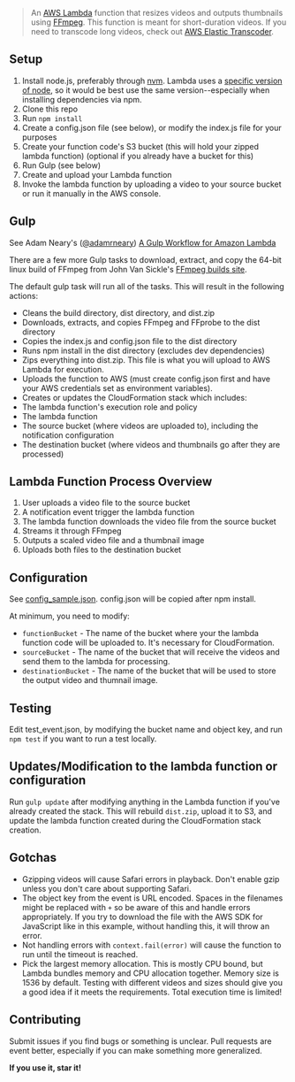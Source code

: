 > An [AWS Lambda](http://aws.amazon.com/lambda/) function that resizes videos and outputs thumbnails using [FFmpeg](https://www.ffmpeg.org/). This function is meant for short-duration videos. If you need to transcode long videos, check out [AWS Elastic Transcoder](http://aws.amazon.com/elastictranscoder/).

## Setup
1. Install node.js, preferably through [nvm](/creationix/nvm). Lambda uses a [specific version of node](http://docs.aws.amazon.com/lambda/latest/dg/current-supported-versions.html), so it would be best use the same version--especially when installing dependencies via npm.
1. Clone this repo
1. Run `npm install`
1. Create a config.json file (see below), or modify the index.js file for your purposes
1. Create your function code's S3 bucket (this will hold your zipped lambda function) (optional if you already have a bucket for this)
1. Run Gulp (see below)
1. Create and upload your Lambda function
1. Invoke the lambda function by uploading a video to your source bucket or run it manually in the AWS console.

## Gulp
See Adam Neary's ([@adamrneary](https://github.com/adamrneary)) [A Gulp Workflow for Amazon Lambda](https://medium.com/@AdamRNeary/a-gulp-workflow-for-amazon-lambda-61c2afd723b6)

There are a few more Gulp tasks to download, extract, and copy the 64-bit linux build of FFmpeg from John Van Sickle's [FFmpeg builds site](http://johnvansickle.com/ffmpeg/).

The default gulp task will run all of the tasks. This will result in the following actions:
- Cleans the build directory, dist directory, and dist.zip
- Downloads, extracts, and copies FFmpeg and FFprobe to the dist directory
- Copies the index.js and config.json file to the dist directory
- Runs npm install in the dist directory (excludes dev dependencies)
- Zips everything into dist.zip. This file is what you will upload to AWS Lambda for execution.
- Uploads the function to AWS (must create config.json first and have your AWS credentials set as environment variables).
- Creates or updates the CloudFormation stack which includes:
 - The lambda function's execution role and policy
 - The lambda function
 - The source bucket (where videos are uploaded to), including the notification configuration
 - The destination bucket (where videos and thumbnails go after they are processed)

## Lambda Function Process Overview
1. User uploads a video file to the source bucket
1. A notification event trigger the lambda function
1. The lambda function downloads the video file from the source bucket
1. Streams it through FFmpeg
1. Outputs a scaled video file and a thumbnail image
1. Uploads both files to the destination bucket

## Configuration
See [config_sample.json](config_sample.json). config.json will be copied after npm install.

At minimum, you need to modify:
- `functionBucket` - The name of the bucket where your the lambda function code will be uploaded to. It's necessary for CloudFormation.
- `sourceBucket` - The name of the bucket that will receive the videos and send them to the lambda for processing.
- `destinationBucket` - The name of the bucket that will be used to store the output video and thumnail image.

## Testing
Edit test_event.json, by modifying the bucket name and object key, and run `npm test` if you want to run a test locally.

## Updates/Modification to the lambda function or configuration
Run `gulp update` after modifying anything in the Lambda function if you've already created the stack. This will rebuild `dist.zip`, upload it to S3, and update the lambda function created during the CloudFormation stack creation.

## Gotchas
- Gzipping videos will cause Safari errors in playback. Don't enable gzip unless you don't care about supporting Safari.
- The object key from the event is URL encoded. Spaces in the filenames might be replaced with `+` so be aware of this and handle errors appropriately. If you try to download the file with the AWS SDK for JavaScript like in this example, without handling this, it will throw an error.
- Not handling errors with `context.fail(error)` will cause the function to run until the timeout is reached.
- Pick the largest memory allocation. This is mostly CPU bound, but Lambda bundles memory and CPU allocation together. Memory size is 1536 by default. Testing with different videos and sizes should give you a good idea if it meets the requirements. Total execution time is limited!

## Contributing
Submit issues if you find bugs or something is unclear. Pull requests are event better, especially if you can make something more generalized.

**If you use it, star it!**